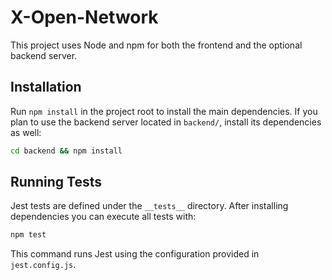 # X-Open-Network

This project uses Node and npm for both the frontend and the optional backend server.

## Installation

Run `npm install` in the project root to install the main dependencies. If you plan to use the backend server located in `backend/`, install its dependencies as well:

```bash
cd backend && npm install
```

## Running Tests

Jest tests are defined under the `__tests__` directory. After installing dependencies you can execute all tests with:

```bash
npm test
```

This command runs Jest using the configuration provided in `jest.config.js`.
